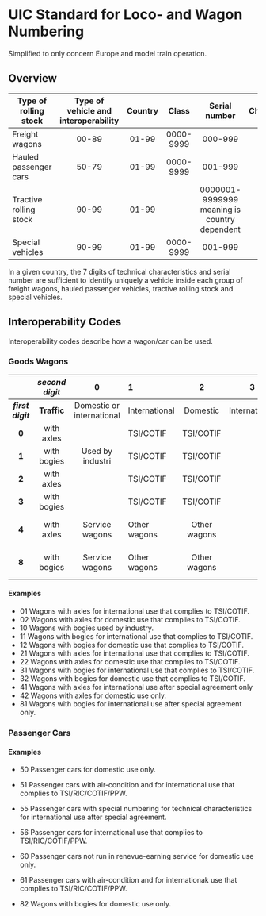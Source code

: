 # UIC Standard for Loco- and Wagon Numbering
Simplified to only concern Europe and model train operation.
## Overview
|Type of rolling stock|Type of vehicle and interoperability|Country|Class|Serial number|Checkdigit|                                                      
|---------------------|:----------------------------------:|:-----:|:---:|:-----------:|:--------:|
|Freight wagons|00-89|01-99|0000-9999|000-999|0-9|
|Hauled passenger cars|50-79|01-99|0000-9999|001-999|0-9|
Tractive rolling stock|90-99|01-99||0000001-9999999 meaning is country dependent|0-9
|Special vehicles|90-99|01-99|0000-9999|001-999|0-9|

In a given country, the 7 digits of technical characteristics and serial number are sufficient 
to identify uniquely a vehicle inside each group of freight wagons, 
hauled passenger vehicles, tractive rolling stock and special vehicles.

## Interoperability Codes
Interoperability codes describe how a wagon/car can be used.
### Goods Wagons

|     |*second digit*| 0 | 1 | 2 | 3 | 4 | 5 | 6 | 7 | 8 | 9 |
|:---:|:------------:|:-:|:--|:-:|:-:|:-:|:-:|:-:|:-:|:-:|:-:|
|***first digit***|**Traffic**|Domestic or international|International|Domestic|International|Domestic|International|Domestic|International|Domestic|Domestic or international|
|**0**|with axles||TSI/COTIF|TSI/COTIF||||||||
|**1**|with bogies|Used by industri|TSI/COTIF|TSI/COTIF||||||||
|**2**|with axles||TSI/COTIF|TSI/COTIF||||||||
|**3**|with bogies||TSI/COTIF|TSI/COTIF|||||||
|**4**|with axles|Service wagons|Other wagons|Other wagons|||||||Wagons with special numbering|
|**8**|with bogies|Service wagons|Other wagons|Other wagons|||||||Wagons with special numbering|

#### Examples
- 01 Wagons with axles for international use that complies to TSI/COTIF.
- 02 Wagons with axles for domestic use that complies to TSI/COTIF.
- 10 Wagons with bogies used by industry.
- 11 Wagons with bogies for international use that complies to TSI/COTIF.
- 12 Wagons with bogies for domestic use that complies to TSI/COTIF.
- 21 Wagons with axles for international use that complies to TSI/COTIF.
- 22 Wagons with axles for domestic use that complies to TSI/COTIF.
- 31 Wagons with bogies for international use that complies to TSI/COTIF.
- 32 Wagons with bogies for domestic use that complies to TSI/COTIF.
- 41 Wagons with axles for international use after special agreement only
- 42 Wagons with axles for domestic use only.
- 81 Wagons with bogies for international use after special agreement only.

### Passenger Cars
#### Examples
- 50 Passenger cars for domestic use only.
- 51 Passenger cars with air-condition and for international use that complies to TSI/RIC/COTIF/PPW.
- 55 Passenger cars with special numbering for technical characteristics for international use after special agreement.
- 56 Passenger cars for international use that complies to TSI/RIC/COTIF/PPW.
- 60 Passenger cars not run in renevue-earning service for domestic use only.
- 61 Passenger cars with air-condition and for internationak use that complies to TSI/RIC/COTIF/PPW.

- 82 Wagons with bogies for domestic use only.

